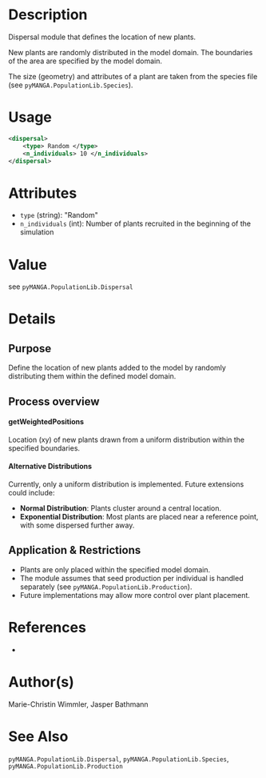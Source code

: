# Description

Dispersal module that defines the location of new plants.

New plants are randomly distributed in the model domain.
The boundaries of the area are specified by the model domain.

The size (geometry) and attributes of a plant are taken from the species file (see ``pyMANGA.PopulationLib.Species``).

# Usage

```xml
<dispersal>
    <type> Random </type>
    <n_individuals> 10 </n_individuals>
</dispersal>
```

# Attributes

- ``type`` (string): "Random"
- ``n_individuals`` (int): Number of plants recruited in the beginning of the simulation

# Value

see ``pyMANGA.PopulationLib.Dispersal``

# Details
## Purpose

Define the location of new plants added to the model by randomly distributing them within the defined model domain.

## Process overview

#### getWeightedPositions

Location (xy) of new plants drawn from a uniform distribution within the specified boundaries.

#### Alternative Distributions

Currently, only a uniform distribution is implemented. Future extensions could include:
- **Normal Distribution**: Plants cluster around a central location.
- **Exponential Distribution**: Most plants are placed near a reference point, with some dispersed further away.

## Application & Restrictions

- Plants are only placed within the specified model domain.
- The module assumes that seed production per individual is handled separately (see ``pyMANGA.PopulationLib.Production``).
- Future implementations may allow more control over plant placement.

# References

-

# Author(s)

Marie-Christin Wimmler, Jasper Bathmann

# See Also

``pyMANGA.PopulationLib.Dispersal``,
``pyMANGA.PopulationLib.Species``,
``pyMANGA.PopulationLib.Production``

